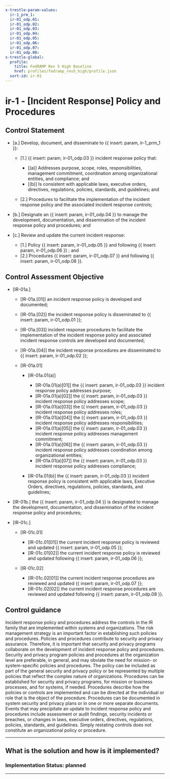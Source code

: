 ```yaml
---
x-trestle-param-values:
  ir-1_prm_1:
  ir-01_odp.01:
  ir-01_odp.02:
  ir-01_odp.03:
  ir-01_odp.04:
  ir-01_odp.05:
  ir-01_odp.06:
  ir-01_odp.07:
  ir-01_odp.08:
x-trestle-global:
  profile:
    title: FedRAMP Rev 5 High Baseline
    href: profiles/fedramp_rev5_high/profile.json
  sort-id: ir-01
---
```


# ir-1 - \[Incident Response\] Policy and Procedures

## Control Statement

- \[a.\] Develop, document, and disseminate to {{ insert: param, ir-1_prm_1 }}:

  - \[1.\] {{ insert: param, ir-01_odp.03 }} incident response policy that:

    - \[(a)\] Addresses purpose, scope, roles, responsibilities, management commitment, coordination among organizational entities, and compliance; and
    - \[(b)\] Is consistent with applicable laws, executive orders, directives, regulations, policies, standards, and guidelines; and

  - \[2.\] Procedures to facilitate the implementation of the incident response policy and the associated incident response controls;

- \[b.\] Designate an {{ insert: param, ir-01_odp.04 }} to manage the development, documentation, and dissemination of the incident response policy and procedures; and

- \[c.\] Review and update the current incident response:

  - \[1.\] Policy {{ insert: param, ir-01_odp.05 }} and following {{ insert: param, ir-01_odp.06 }} ; and
  - \[2.\] Procedures {{ insert: param, ir-01_odp.07 }} and following {{ insert: param, ir-01_odp.08 }}.

## Control Assessment Objective

- \[IR-01a.\]

  - \[IR-01a.[01]\] an incident response policy is developed and documented;
  - \[IR-01a.[02]\] the incident response policy is disseminated to {{ insert: param, ir-01_odp.01 }};
  - \[IR-01a.[03]\] incident response procedures to facilitate the implementation of the incident response policy and associated incident response controls are developed and documented;
  - \[IR-01a.[04]\] the incident response procedures are disseminated to {{ insert: param, ir-01_odp.02 }};
  - \[IR-01a.01\]

    - \[IR-01a.01(a)\]

      - \[IR-01a.01(a)[01]\] the {{ insert: param, ir-01_odp.03 }} incident response policy addresses purpose;
      - \[IR-01a.01(a)[02]\] the {{ insert: param, ir-01_odp.03 }} incident response policy addresses scope;
      - \[IR-01a.01(a)[03]\] the {{ insert: param, ir-01_odp.03 }} incident response policy addresses roles;
      - \[IR-01a.01(a)[04]\] the {{ insert: param, ir-01_odp.03 }} incident response policy addresses responsibilities;
      - \[IR-01a.01(a)[05]\] the {{ insert: param, ir-01_odp.03 }} incident response policy addresses management commitment;
      - \[IR-01a.01(a)[06]\] the {{ insert: param, ir-01_odp.03 }} incident response policy addresses coordination among organizational entities;
      - \[IR-01a.01(a)[07]\] the {{ insert: param, ir-01_odp.03 }} incident response policy addresses compliance;

    - \[IR-01a.01(b)\] the {{ insert: param, ir-01_odp.03 }} incident response policy is consistent with applicable laws, Executive Orders, directives, regulations, policies, standards, and guidelines;

- \[IR-01b.\] the {{ insert: param, ir-01_odp.04 }} is designated to manage the development, documentation, and dissemination of the incident response policy and procedures;

- \[IR-01c.\]

  - \[IR-01c.01\]

    - \[IR-01c.01[01]\] the current incident response policy is reviewed and updated {{ insert: param, ir-01_odp.05 }};
    - \[IR-01c.01[02]\] the current incident response policy is reviewed and updated following {{ insert: param, ir-01_odp.06 }};

  - \[IR-01c.02\]

    - \[IR-01c.02[01]\] the current incident response procedures are reviewed and updated {{ insert: param, ir-01_odp.07 }};
    - \[IR-01c.02[02]\] the current incident response procedures are reviewed and updated following {{ insert: param, ir-01_odp.08 }}.

## Control guidance

Incident response policy and procedures address the controls in the IR family that are implemented within systems and organizations. The risk management strategy is an important factor in establishing such policies and procedures. Policies and procedures contribute to security and privacy assurance. Therefore, it is important that security and privacy programs collaborate on the development of incident response policy and procedures. Security and privacy program policies and procedures at the organization level are preferable, in general, and may obviate the need for mission- or system-specific policies and procedures. The policy can be included as part of the general security and privacy policy or be represented by multiple policies that reflect the complex nature of organizations. Procedures can be established for security and privacy programs, for mission or business processes, and for systems, if needed. Procedures describe how the policies or controls are implemented and can be directed at the individual or role that is the object of the procedure. Procedures can be documented in system security and privacy plans or in one or more separate documents. Events that may precipitate an update to incident response policy and procedures include assessment or audit findings, security incidents or breaches, or changes in laws, executive orders, directives, regulations, policies, standards, and guidelines. Simply restating controls does not constitute an organizational policy or procedure.

______________________________________________________________________

## What is the solution and how is it implemented?

<!-- For implementation status enter one of: implemented, partial, planned, alternative, not-applicable -->

<!-- Note that the list of rules under ### Rules: is read-only and changes will not be captured after assembly to JSON -->

<!-- Add control implementation description here for control: ir-1 -->

### Implementation Status: planned

______________________________________________________________________
